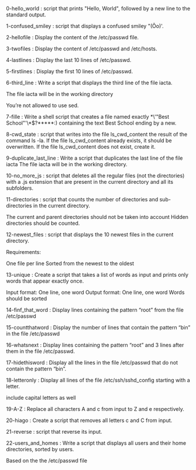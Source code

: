 0-hello_world : script that prints "Hello, World", followed by a new line to the standard output.

1-confused_smiley : script that displays a confused smiley "(Ôo)'.

2-hellofile : Display the content of the /etc/passwd file.

3-twofiles : Display the content of /etc/passwd and /etc/hosts.

4-lastlines : Display the last 10 lines of /etc/passwd.

5-firstlines : Display the first 10 lines of /etc/passwd.

6-third_line : Write a script that displays the third line of the file iacta.

The file iacta will be in the working directory

You’re not allowed to use sed.

7-fille : Write a shell script that creates a file named exactly \*\\'"Best School"\'\\*$\?\*\*\*\*\*:) containing the text Best School ending by a new.

8-cwd_state : script that writes into the file ls_cwd_content the result of the command ls -la. If the file ls_cwd_content already exists, it should be overwritten. If the file ls_cwd_content does not exist, create it.

9-duplicate_last_line : Write a script that duplicates the last line of the file iacta
The file iacta will be in the working directory.

10-no_more_js : script that deletes all the regular files (not the directories) with a .js extension that are present in the current directory and all its subfolders.

11-directories : script that counts the number of directories and sub-directories in the current directory.

The current and parent directories should not be taken into account
Hidden directories should be counted.

12-newest_files : script that displays the 10 newest files in the current directory.

Requirements:

One file per line
Sorted from the newest to the oldest

13-unique : Create a script that takes a list of words as input and prints only words that appear exactly once.

Input format: One line, one word
Output format: One line, one word
Words should be sorted

14-finf_that_word : Display lines containing the pattern “root” from the file /etc/passwd

15-countthatword : Display the number of lines that contain the pattern “bin” in the file /etc/passwd

16-whatsnext : Display lines containing the pattern “root” and 3 lines after them in the file /etc/passwd.

17-hidethisword : Display all the lines in the file /etc/passwd that do not contain the pattern “bin”.

18-letteronly : Display all lines of the file /etc/ssh/sshd_config starting with a letter.

include capital letters as well

19-A-Z : Replace all characters A and c from input to Z and e respectively.

20-hiago : Create a script that removes all letters c and C from input.

21-reverse : script that reverse its input.

22-users_and_homes : Write a script that displays all users and their home directories, sorted by users.

Based on the the /etc/passwd file




 
